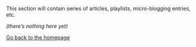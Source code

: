 This section will contain series of articles, playlists, micro-blogging entries,
etc.

_(there’s nothing here yet)_

[Go back to the homepage](../../README.md)
